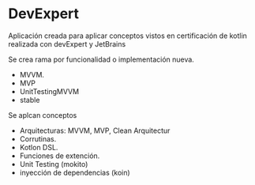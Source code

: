 # DevExpert
Aplicación creada para aplicar conceptos vistos en certificación de kotlin realizada con devExpert y JetBrains

Se crea rama por funcionalidad o implementación nueva.

  - MVVM.
  - MVP
  - UnitTestingMVVM
  - stable

Se aplcan conceptos 

  - Arquitecturas: MVVM, MVP, Clean Arquitectur
  - Corrutinas.
  - Kotlon DSL.
  - Funciones de extención.
  - Unit Testing (mokito)
  - inyección de dependencias (koin)

